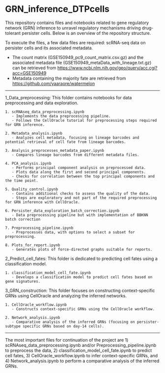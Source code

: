 # GRN_inference_DTPcells

This repository contains files and notebooks related to gene regulatory network (GRN) inference to unravel regulatory mechanisms driving drug-tolerant persister cells. Below is an overview of the repository structure.

To execute the files, a few data files are required: scRNA-seq data on persister cells and its associated metadata. 
- The count matrix (GSE150949_pc9_count_matrix.csv.gz) and the associated metadata file (GSE150949_metaData_with_lineage.txt.gz) can be retrieved from https://www.ncbi.nlm.nih.gov/geo/query/acc.cgi?acc=GSE150949
- Metadata containing the majority fate are retrieved from https://github.com/yaaraore/watermelon


---

1_Data_preprocessing:
This folder contains notebooks for data preprocessing and data exploration.

	1. scRNAseq_data_preprocessing.ipynb
	   - Implements the data preprocessing pipeline.
	   - Follows the CellOracle tutorial for preprocessing steps required for GRN inference.

	2. Metadata_analysis.ipynb
	   - Analyzes cell metadata, focusing on lineage barcodes and potential retrieval of cell fate from lineage barcodes.

	3. Analysis_preprocesses_metadata_paper.ipynb
	   - Compares lineage barcodes from different metadata files.

	4. PCA_analysis.ipynb
	   - Performs principal component analysis on preprocessed data.
	   - Plots data along the first and second principal components.
	   - Checks for correlation between the top principal components and the time point.

	5. Quality_control.ipynb
	   - Contains additional checks to assess the quality of the data.
	   - Steps are exploratory and not part of the required preprocessing for GRN inference with CellOracle.

	6. Persister_data_exploration_batch_correction.ipynb
	   - Data preprocessing pipeline but with implementation of BBKNN batch correction	

	7. Preprocessing_pipeline.ipynb
	   - Preprocesses data, with options to select a subset for preprocessing.

	8. Plots_for_report.ipynb
	   - Generates plots of force-directed graphs suitable for reports.



2_Predict_cell_fates: This folder is dedicated to predicting cell fates using a classification model.

	1. classification_model_cell_fate.ipynb
	   - Develops a classification model to predict cell fates based on gene signatures.


3_GRN_construction: This folder focuses on constructing context-specific GRNs using CellOracle and analyzing the inferred networks.

	1. CellOracle_workflow.ipynb
	   - Constructs context-specific GRNs using the CellOracle workflow.

	2. Network_analysis.ipynb
	   - Comparative analysis of the inferred GRNs (focusing on persister-subtype specific GRNs based on day-14 cells).


---

The most important files for continuation of the project are 1) scRNAseq_data_preprocessing.ipynb and/or Preprocessing_pipeline.ipynb to preprocess the data, 2) classification_model_cell_fate.ipynb to predict cell fates, 3) CellOracle_workflow.ipynb to infer context-specific GRNs, and 4) Network_analysis.ipynb to perform a comparative analysis of the inferred GRNs.
